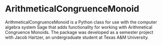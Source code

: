 # ArithmeticalCongruenceMonoid
ArithmeticalCongruenceMonoid is a Python class for use with the computer algebra system Sage that adds functionality for working with Arithmetical Congruence Monoids. The package was developed as a semester project with Jacob Hartzer, an undergraduate student at Texas A&M University. 
